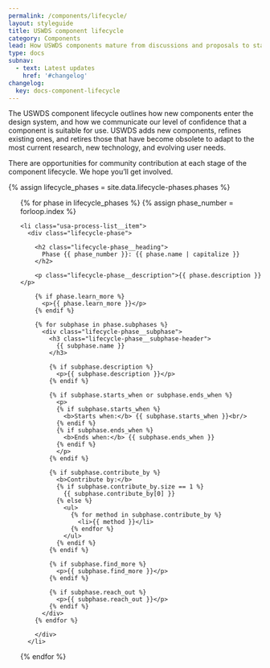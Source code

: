 ```yaml
---
permalink: /components/lifecycle/
layout: styleguide
title: USWDS component lifecycle
category: Components
lead: How USWDS components mature from discussions and proposals to stable production releases, or are deprecated and retired
type: docs
subnav:
  - text: Latest updates
    href: '#changelog'
changelog:
  key: docs-component-lifecycle
---
```


The USWDS component lifecycle outlines how new components enter the design system, and how we communicate our level of confidence that a component is suitable for use.
USWDS adds new components, refines existing ones, and retires those that have become obsolete to adapt to the most current research, new technology, and evolving user needs.

There are opportunities for community contribution at each stage of the component lifecycle. We hope you’ll get involved.

{% assign lifecycle_phases = site.data.lifecycle-phases.phases %}

<ol class="usa-process-list lifecycle-process margin-top-4">
  {% for phase in lifecycle_phases %}
    {% assign phase_number = forloop.index %}

    <li class="usa-process-list__item">
      <div class="lifecycle-phase">

        <h2 class="lifecycle-phase__heading">
          Phase {{ phase_number }}: {{ phase.name | capitalize }}
        </h2>

        <p class="lifecycle-phase__description">{{ phase.description }}</p>

        {% if phase.learn_more %}
          <p>{{ phase.learn_more }}</p>
        {% endif %}

        {% for subphase in phase.subphases %}
          <div class="lifecycle-phase__subphase">
            <h3 class="lifecycle-phase__subphase-header">
              {{ subphase.name }}
            </h3>

            {% if subphase.description %}
              <p>{{ subphase.description }}</p>
            {% endif %}

            {% if subphase.starts_when or subphase.ends_when %}
              <p>
              {% if subphase.starts_when %}
                <b>Starts when:</b> {{ subphase.starts_when }}<br/>
              {% endif %}
              {% if subphase.ends_when %}
                <b>Ends when:</b> {{ subphase.ends_when }}
              {% endif %}
              </p>
            {% endif %}

            {% if subphase.contribute_by %}
              <b>Contribute by:</b>
              {% if subphase.contribute_by.size == 1 %}
                {{ subphase.contribute_by[0] }}
              {% else %}
                <ul>
                  {% for method in subphase.contribute_by %}
                    <li>{{ method }}</li>
                  {% endfor %}
                </ul>
              {% endif %}
            {% endif %}

            {% if subphase.find_more %}
              <p>{{ subphase.find_more }}</p>
            {% endif %}

            {% if subphase.reach_out %}
              <p>{{ subphase.reach_out }}</p>
            {% endif %}
          </div>
        {% endfor %}

        </div>
      </li>
  {% endfor %}
</ol>
